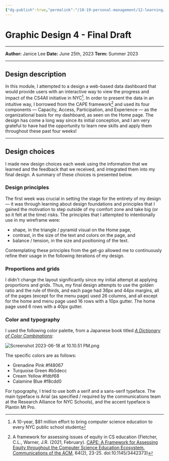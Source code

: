 ```yaml
---
{"dg-publish":true,"permalink":"/10-19-personal-management/12-learning/12-05-nyu-steinhardt-ltxd/01-edct-ge-2076/assignments/ect-2076-m1-w4-writeup/"}
---
```


# Graphic Design 4 - Final Draft

---

**Author:** Janice Lee
**Date:** June 25th, 2023
**Term:** Summer 2023

---
## Design description 

In this module, I attempted to a design a web-based data dashboard that would provide users with an interactive way to view the progress and impact of the CS4All initiative in NYC[^1]. In order to present the data in an intuitive way, I borrowed from the CAPE framework[^2] and used its four components — Capacity, Access, Participation, and Experience — as the organizational basis for my dashboard, as seen on the Home page. The design has come a long way since its initial conception, and I am very grateful to have had the opportunity to learn new skills and apply them throughout these past four weeks! 

[^1]: A 10-year, $81 million effort to bring computer science education to every NYC public school student
[^2]: A framework for assessing issues of equity in CS education (Fletcher, C.L., Warner, J.R. (2021, February). [CAPE: A Framework for Assessing Equity throughout the Computer Science Education Ecosystem. Communications of the ACM](https://cacm.acm.org/magazines/2021/2/250074-cape/fulltext), 64(2), 23-25. doi:10.1145/3442373)

---
## Design choices

I made new design choices each week using the information that we learned and the feedback that we received, and integrated them into my final design. A summary of these choices is presented below.

### Design principles

The first week was crucial in setting the stage for the entirety of my design — it was through learning about design foundations and principles that I gained the motivation to step outside of my comfort zone and take big (or so it felt at the time) risks. The principles that I attempted to intentionally use in my wireframe were:

- shape, in the triangle / pyramid visual on the Home page,
- contrast, in the size of the text and colors on the page, and 
- balance / tension, in the size and positioning of the text. 

Contemplating these principles from the get-go allowed me to continuously refine their usage in the following iterations of my design.

### Proportions and grids 

I didn't change the layout significantly since my initial attempt at applying proportions and grids. Thus, my final design attempts to use the golden ratio and the rule of thirds, and each page had 36px and 44px margins, all of the pages (except for the menu page) used 26 columns, and all except for the home and menu page used 16 rows with a 10px gutter. The home page used 6 rows with a 40px gutter.

### Color and typography

I used the following color palette, from a Japanese book titled [*A Dictionary of Color Combinations*](https://sanzo-wada.dmbk.io/about):

![Screenshot 2023-06-18 at 10.10.51 PM.png](/img/user/00-09%20Meta/01%20Assets/Screenshot%202023-06-18%20at%2010.10.51%20PM.png)

The specific colors are as follows:
- Grenadine Pink #f48067
- Turquoise Green #b5decc
- Cream Yellow #fdbf68
- Calamine Blue #f8cdd0

For typography, I tried to use both a serif and a sans-serif typeface. The main typeface is Arial (as specified / required by the communications team at the Research Alliance for NYC Schools), and the accent typeface is Plantin Mt Pro.



